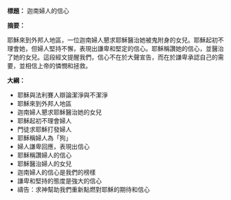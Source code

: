 **標題：** 迦南婦人的信心

**摘要：**

耶穌來到外邦人地區，一位迦南婦人懇求耶穌醫治她被鬼附身的女兒。耶穌起初不理會她，但婦人堅持不懈，表現出謙卑和堅定的信心。耶穌稱讚她的信心，並醫治了她的女兒。這段經文提醒我們，信心不在於大聲宣告，而在於謙卑承認自己的需要，並相信上帝的憐憫和拯救。

**大綱：**

* 耶穌與法利賽人辯論潔淨與不潔淨
* 耶穌來到外邦人地區
* 迦南婦人懇求耶穌醫治她的女兒
* 耶穌起初不理會婦人
* 門徒求耶穌打發婦人
* 耶穌稱婦人為「狗」
* 婦人謙卑回應，表現出信心
* 耶穌稱讚婦人的信心
* 耶穌醫治婦人的女兒
* 迦南婦人的信心是我們的榜樣
* 謙卑和堅持的態度是強大的信心
* 禱告：求神幫助我們重新點燃對耶穌的期待和信心